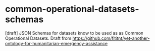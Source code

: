 # common-operational-datasets-schemas
[draft] JSON Schemas for datasets know to be used as as Common Operational Datasets. Draft from https://github.com/fititnt/yet-another-ontology-for-humanitarian-emergency-assistance


<!--
# https://www.npmjs.com/package/@jbroutier/csv-validator
yarn install -g @jbroutier/csv-validator


csv-validator example/raw/2022_cod-ab-sample_moz_adm3.hxl.csv schema/cod-ab~tabular.schema.json
-->